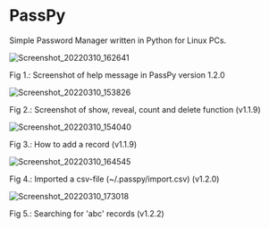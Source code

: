 # PassPy
Simple Password Manager written in Python for Linux PCs.

![Screenshot_20220310_162641](https://user-images.githubusercontent.com/8721711/157694880-e1b82687-b6f7-458a-b5cd-3f94d802de92.png)

Fig 1.: Screenshot of help message in PassPy version 1.2.0

![Screenshot_20220310_153826](https://user-images.githubusercontent.com/8721711/157685145-8705661e-c381-4fe1-a824-0b82c0391042.png)

Fig 2.: Screenshot of show, reveal, count and delete function (v1.1.9)

![Screenshot_20220310_154040](https://user-images.githubusercontent.com/8721711/157685175-5ae42a12-9161-4565-a5a0-94e9096461f2.png)

Fig 3.: How to add a record (v1.1.9)

![Screenshot_20220310_164545](https://user-images.githubusercontent.com/8721711/157698778-7d34bf65-9eb4-4e5f-99b4-9b62eb9412c0.png)

Fig 4.: Imported a csv-file (~/.passpy/import.csv) (v1.2.0)

![Screenshot_20220310_173018](https://user-images.githubusercontent.com/8721711/157709689-5d6ea848-75c7-49ac-bc45-ce67c105d5b9.png)

Fig 5.: Searching for 'abc' records (v1.2.2)
